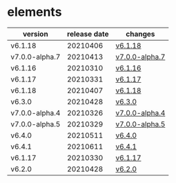 # elements	


|version|release date|changes|
|---|---|---|
|v6.1.18|20210406|[v6.1.18](./v6.1.18-20210406.md)|
|v7.0.0-alpha.7|20210413|[v7.0.0-alpha.7](./v7.0.0-alpha.7-20210413.md)|
|v6.1.16|20210310|[v6.1.16](./v6.1.16-20210310.md)|
|v6.1.17|20210331|[v6.1.17](./v6.1.17-20210331.md)|
|v6.1.18|20210407|[v6.1.18](./v6.1.18-20210407.md)|
|v6.3.0|20210428|[v6.3.0](./v6.3.0-20210428.md)|
|v7.0.0-alpha.4|20210326|[v7.0.0-alpha.4](./v7.0.0-alpha.4-20210326.md)|
|v7.0.0-alpha.5|20210329|[v7.0.0-alpha.5](./v7.0.0-alpha.5-20210329.md)|
|v6.4.0|20210511|[v6.4.0](./v6.4.0-20210511.md)|
|v6.4.1|20210611|[v6.4.1](./v6.4.1-20210611.md)|
|v6.1.17|20210330|[v6.1.17](./v6.1.17-20210330.md)|
|v6.2.0|20210428|[v6.2.0](./v6.2.0-20210428.md)|

